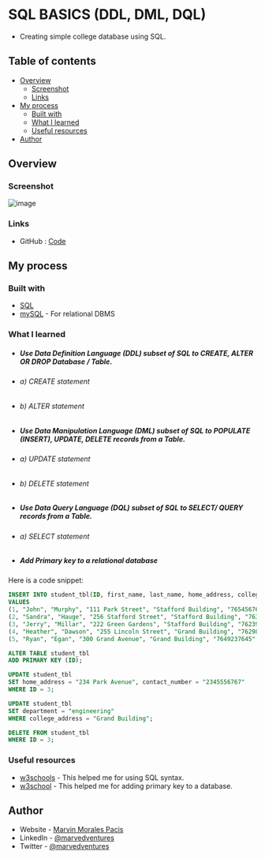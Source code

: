 # SQL BASICS (DDL, DML, DQL)

- Creating simple college database using SQL.

## Table of contents

- [Overview](#overview)
  - [Screenshot](#screenshot)
  - [Links](#links)
- [My process](#my-process)
  - [Built with](#built-with)
  - [What I learned](#what-i-learned)
  - [Useful resources](#useful-resources)
- [Author](#author)

## Overview

### Screenshot

![image](https://user-images.githubusercontent.com/108392678/215503799-f5df80ac-ab79-4c3a-91e7-2df53cd69d59.png)


### Links

- GitHub : [Code](https://github.com/marvedventures/sql-ddl-dml-dql)

## My process

### Built with

- [SQL](https://beta.reactjs.org/)
- [mySQL](https://www.mysql.com/) - For relational DBMS

### What I learned

- ##### Use Data Definition Language (DDL) subset of SQL to CREATE, ALTER OR DROP Database / Table.

- ######  a) CREATE statement

- ######  b) ALTER statement

- ##### Use Data Manipulation Language (DML) subset of SQL to POPULATE (INSERT), UPDATE, DELETE records from a Table.

- ######  a) UPDATE statement

- ######  b) DELETE statement

- ##### Use Data Query Language (DQL) subset of SQL to SELECT/ QUERY records from a Table.

- ######  a) SELECT statement

- ##### Add Primary key to a relational database

Here is a code snippet:

```sql
INSERT INTO student_tbl(ID, first_name, last_name, home_address, college_address, contact_number, department)
VALUES
(1, "John", "Murphy", "111 Park Street", "Stafford Building", "7654567632", "science"),
(2, "Sandra", "Hauge", "256 Stafford Street", "Stafford Building", "7634567652", "science"),
(3, "Jerry", "Millar", "222 Green Gardens", "Stafford Building", "7623951287", "science"),
(4, "Heather", "Dawson", "255 Lincoln Street", "Grand Building", "7629845645", "enginerring"),
(5, "Ryan", "Egan", "300 Grand Avenue", "Grand Building", "7649237645", "enginerring");

ALTER TABLE student_tbl
ADD PRIMARY KEY (ID);

UPDATE student_tbl
SET home_address = "234 Park Avenue", contact_number = "2345556767"
WHERE ID = 3;

UPDATE student_tbl
SET department = "engineering"
WHERE college_address = "Grand Building";

DELETE FROM student_tbl
WHERE ID = 3;
```

### Useful resources

- [w3schools](https://www.w3schools.com/sql/sql_create_db.asp) - This helped me for using SQL syntax.
- [w3school](https://www.w3schools.com/sql/sql_primarykey.ASP) - This helped me for adding primary key to a database.

## Author

- Website - [Marvin Morales Pacis](https://marvin-morales-pacis.vercel.app/)
- LinkedIn - [@marvedventures](https://www.linkedin.com/in/marvedventures/)
- Twitter - [@marvedventures](https://www.twitter.com/marvedventures)
